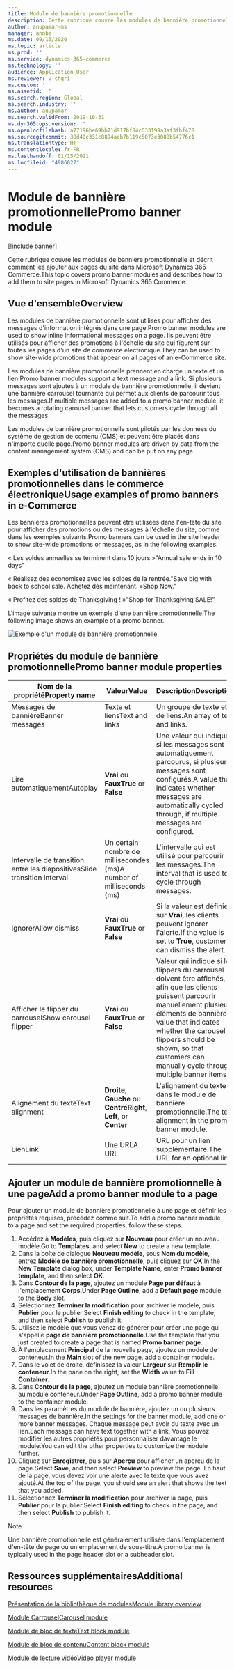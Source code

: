 ```yaml
---
title: Module de bannière promotionnelle
description: Cette rubrique couvre les modules de bannière promotionnelle et décrit comment les ajouter aux pages du site dans Microsoft Dynamics 365 Commerce.
author: anupamar-ms
manager: annbe
ms.date: 09/15/2020
ms.topic: article
ms.prod: ''
ms.service: dynamics-365-commerce
ms.technology: ''
audience: Application User
ms.reviewer: v-chgri
ms.custom: ''
ms.assetid: ''
ms.search.region: Global
ms.search.industry: ''
ms.author: anupamar
ms.search.validFrom: 2019-10-31
ms.dyn365.ops.version: ''
ms.openlocfilehash: a77196be69bb71d917bf84c633199a3af3fbf478
ms.sourcegitcommit: 38d40c331c8894acb7b119c5073e3088b54776c1
ms.translationtype: HT
ms.contentlocale: fr-FR
ms.lasthandoff: 01/15/2021
ms.locfileid: "4986027"
---
```

# <a name="promo-banner-module"></a><span data-ttu-id="31090-103">Module de bannière promotionnelle</span><span class="sxs-lookup"><span data-stu-id="31090-103">Promo banner module</span></span>

[!include [banner](includes/banner.md)]

<span data-ttu-id="31090-104">Cette rubrique couvre les modules de bannière promotionnelle et décrit comment les ajouter aux pages du site dans Microsoft Dynamics 365 Commerce.</span><span class="sxs-lookup"><span data-stu-id="31090-104">This topic covers promo banner modules and describes how to add them to site pages in Microsoft Dynamics 365 Commerce.</span></span>

## <a name="overview"></a><span data-ttu-id="31090-105">Vue d'ensemble</span><span class="sxs-lookup"><span data-stu-id="31090-105">Overview</span></span>

<span data-ttu-id="31090-106">Les modules de bannière promotionnelle sont utilisés pour afficher des messages d'information intégrés dans une page.</span><span class="sxs-lookup"><span data-stu-id="31090-106">Promo banner modules are used to show inline informational messages on a page.</span></span> <span data-ttu-id="31090-107">Ils peuvent être utilisés pour afficher des promotions à l'échelle du site qui figurent sur toutes les pages d'un site de commerce électronique.</span><span class="sxs-lookup"><span data-stu-id="31090-107">They can be used to show site-wide promotions that appear on all pages of an e-Commerce site.</span></span> 

<span data-ttu-id="31090-108">Les modules de bannière promotionnelle prennent en charge un texte et un lien.</span><span class="sxs-lookup"><span data-stu-id="31090-108">Promo banner modules support a text message and a link.</span></span> <span data-ttu-id="31090-109">Si plusieurs messages sont ajoutés à un module de bannière promotionnelle, il devient une bannière carrousel tournante qui permet aux clients de parcourir tous les messages.</span><span class="sxs-lookup"><span data-stu-id="31090-109">If multiple messages are added to a promo banner module, it becomes a rotating carousel banner that lets customers cycle through all the messages.</span></span> 

<span data-ttu-id="31090-110">Les modules de bannière promotionnelle sont pilotés par les données du système de gestion de contenu (CMS) et peuvent être placés dans n'importe quelle page.</span><span class="sxs-lookup"><span data-stu-id="31090-110">Promo banner modules are driven by data from the content management system (CMS) and can be put on any page.</span></span>

## <a name="usage-examples-of-promo-banners-in-e-commerce"></a><span data-ttu-id="31090-111">Exemples d'utilisation de bannières promotionnelles dans le commerce électronique</span><span class="sxs-lookup"><span data-stu-id="31090-111">Usage examples of promo banners in e-Commerce</span></span>

<span data-ttu-id="31090-112">Les bannières promotionnelles peuvent être utilisées dans l'en-tête du site pour afficher des promotions ou des messages à l'échelle du site, comme dans les exemples suivants.</span><span class="sxs-lookup"><span data-stu-id="31090-112">Promo banners can be used in the site header to show site-wide promotions or messages, as in the following examples.</span></span>

<span data-ttu-id="31090-113">« Les soldes annuelles se terminent dans 10 jours »</span><span class="sxs-lookup"><span data-stu-id="31090-113">"Annual sale ends in 10 days"</span></span>

<span data-ttu-id="31090-114">« Réalisez des économisez avec les soldes de la rentrée.</span><span class="sxs-lookup"><span data-stu-id="31090-114">"Save big with back to school sale.</span></span> <span data-ttu-id="31090-115">Achetez dès maintenant. »</span><span class="sxs-lookup"><span data-stu-id="31090-115">Shop Now."</span></span>

<span data-ttu-id="31090-116">« Profitez des soldes de Thanksgiving ! »</span><span class="sxs-lookup"><span data-stu-id="31090-116">"Shop for Thanksgiving SALE!"</span></span> 

<span data-ttu-id="31090-117">L'image suivante montre un exemple d'une bannière promotionnelle.</span><span class="sxs-lookup"><span data-stu-id="31090-117">The following image shows an example of a promo banner.</span></span>

![Exemple d'un module de bannière promotionnelle](./media/ecommerce-Promobanner.PNG)

## <a name="promo-banner-module-properties"></a><span data-ttu-id="31090-119">Propriétés du module de bannière promotionnelle</span><span class="sxs-lookup"><span data-stu-id="31090-119">Promo banner module properties</span></span>

| <span data-ttu-id="31090-120">Nom de la propriété</span><span class="sxs-lookup"><span data-stu-id="31090-120">Property name</span></span>             | <span data-ttu-id="31090-121">Valeur</span><span class="sxs-lookup"><span data-stu-id="31090-121">Value</span></span>                              | <span data-ttu-id="31090-122">Description</span><span class="sxs-lookup"><span data-stu-id="31090-122">Description</span></span> |
|---------------------------|------------------------------------|-------------|
| <span data-ttu-id="31090-123">Messages de bannière</span><span class="sxs-lookup"><span data-stu-id="31090-123">Banner messages</span></span>           | <span data-ttu-id="31090-124">Texte et liens</span><span class="sxs-lookup"><span data-stu-id="31090-124">Text and links</span></span>                     | <span data-ttu-id="31090-125">Un groupe de texte et de liens.</span><span class="sxs-lookup"><span data-stu-id="31090-125">An array of text and links.</span></span> |
| <span data-ttu-id="31090-126">Lire automatiquement</span><span class="sxs-lookup"><span data-stu-id="31090-126">Autoplay</span></span>                  | <span data-ttu-id="31090-127">**Vrai** ou **Faux**</span><span class="sxs-lookup"><span data-stu-id="31090-127">**True** or **False**</span></span>              | <span data-ttu-id="31090-128">Une valeur qui indique si les messages sont automatiquement parcourus, si plusieurs messages sont configurés.</span><span class="sxs-lookup"><span data-stu-id="31090-128">A value that indicates whether messages are automatically cycled through, if multiple messages are configured.</span></span> |
| <span data-ttu-id="31090-129">Intervalle de transition entre les diapositives</span><span class="sxs-lookup"><span data-stu-id="31090-129">Slide transition interval</span></span> | <span data-ttu-id="31090-130">Un certain nombre de millisecondes (ms)</span><span class="sxs-lookup"><span data-stu-id="31090-130">A number of milliseconds (ms)</span></span>      | <span data-ttu-id="31090-131">L'intervalle qui est utilisé pour parcourir les messages.</span><span class="sxs-lookup"><span data-stu-id="31090-131">The interval that is used to cycle through messages.</span></span> |
| <span data-ttu-id="31090-132">Ignorer</span><span class="sxs-lookup"><span data-stu-id="31090-132">Allow dismiss</span></span>             | <span data-ttu-id="31090-133">**Vrai** ou **Faux**</span><span class="sxs-lookup"><span data-stu-id="31090-133">**True** or **False**</span></span>              | <span data-ttu-id="31090-134">Si la valeur est définie sur **Vrai**, les clients peuvent ignorer l'alerte.</span><span class="sxs-lookup"><span data-stu-id="31090-134">If the value is set to **True**, customers can dismiss the alert.</span></span> |
| <span data-ttu-id="31090-135">Afficher le flipper du carrousel</span><span class="sxs-lookup"><span data-stu-id="31090-135">Show carousel flipper</span></span>     | <span data-ttu-id="31090-136">**Vrai** ou **Faux**</span><span class="sxs-lookup"><span data-stu-id="31090-136">**True** or **False**</span></span>              | <span data-ttu-id="31090-137">Valeur qui indique si les flippers du carrousel doivent être affichés, afin que les clients puissent parcourir manuellement plusieurs éléments de bannière.</span><span class="sxs-lookup"><span data-stu-id="31090-137">A value that indicates whether the carousel flippers should be shown, so that customers can manually cycle through multiple banner items.</span></span> |
| <span data-ttu-id="31090-138">Alignement du texte</span><span class="sxs-lookup"><span data-stu-id="31090-138">Text alignment</span></span>            | <span data-ttu-id="31090-139">**Droite**, **Gauche** ou **Centre**</span><span class="sxs-lookup"><span data-stu-id="31090-139">**Right**, **Left**, or **Center**</span></span> | <span data-ttu-id="31090-140">L'alignement du texte dans le module de bannière promotionnelle.</span><span class="sxs-lookup"><span data-stu-id="31090-140">The text alignment in the promo banner module.</span></span> |
| <span data-ttu-id="31090-141">Lien</span><span class="sxs-lookup"><span data-stu-id="31090-141">Link</span></span>                      | <span data-ttu-id="31090-142">Une URL</span><span class="sxs-lookup"><span data-stu-id="31090-142">A URL</span></span>                              | <span data-ttu-id="31090-143">URL pour un lien supplémentaire.</span><span class="sxs-lookup"><span data-stu-id="31090-143">The URL for an optional link.</span></span> |

## <a name="add-a-promo-banner-module-to-a-page"></a><span data-ttu-id="31090-144">Ajouter un module de bannière promotionnelle à une page</span><span class="sxs-lookup"><span data-stu-id="31090-144">Add a promo banner module to a page</span></span> 

<span data-ttu-id="31090-145">Pour ajouter un module de bannière promotionnelle à une page et définir les propriétés requises, procédez comme suit.</span><span class="sxs-lookup"><span data-stu-id="31090-145">To add a promo banner module to a page and set the required properties, follow these steps.</span></span>

1. <span data-ttu-id="31090-146">Accédez à **Modèles**, puis cliquez sur **Nouveau** pour créer un nouveau modèle.</span><span class="sxs-lookup"><span data-stu-id="31090-146">Go to **Templates**, and select **New** to create a new template.</span></span>
1. <span data-ttu-id="31090-147">Dans la boîte de dialogue **Nouveau modèle**, sous **Nom du modèle**, entrez **Modèle de bannière promotionnelle**, puis cliquez sur **OK**.</span><span class="sxs-lookup"><span data-stu-id="31090-147">In the **New Template** dialog box, under **Template Name**, enter **Promo banner template**, and then select **OK**.</span></span>
1. <span data-ttu-id="31090-148">Dans **Contour de la page**, ajoutez un module **Page par défaut** à l'emplacement **Corps**.</span><span class="sxs-lookup"><span data-stu-id="31090-148">Under **Page Outline**, add a **Default page** module to the **Body** slot.</span></span> 
1. <span data-ttu-id="31090-149">Sélectionnez **Terminer la modification** pour archiver le modèle, puis **Publier** pour le publier.</span><span class="sxs-lookup"><span data-stu-id="31090-149">Select **Finish editing** to check in the template, and then select **Publish** to publish it.</span></span> 
1. <span data-ttu-id="31090-150">Utilisez le modèle que vous venez de générer pour créer une page qui s'appelle **page de bannière promotionnelle**.</span><span class="sxs-lookup"><span data-stu-id="31090-150">Use the template that you just created to create a page that is named **Promo banner page**.</span></span> 
1. <span data-ttu-id="31090-151">À l'emplacement **Principal** de la nouvelle page, ajoutez un module de conteneur.</span><span class="sxs-lookup"><span data-stu-id="31090-151">In the **Main** slot of the new page, add a container module.</span></span> 
1. <span data-ttu-id="31090-152">Dans le volet de droite, définissez la valeur **Largeur** sur **Remplir le conteneur**.</span><span class="sxs-lookup"><span data-stu-id="31090-152">In the pane on the right, set the **Width** value to **Fill Container**.</span></span>
1. <span data-ttu-id="31090-153">Dans **Contour de la page**, ajoutez un module bannière promotionnelle au module conteneur.</span><span class="sxs-lookup"><span data-stu-id="31090-153">Under **Page Outline**, add a promo banner module to the container module.</span></span>
1. <span data-ttu-id="31090-154">Dans les paramètres du module de bannière, ajoutez un ou plusieurs messages de bannière.</span><span class="sxs-lookup"><span data-stu-id="31090-154">In the settings for the banner module, add one or more banner messages.</span></span> <span data-ttu-id="31090-155">Chaque message peut avoir du texte avec un lien.</span><span class="sxs-lookup"><span data-stu-id="31090-155">Each message can have text together with a link.</span></span> <span data-ttu-id="31090-156">Vous pouvez modifier les autres propriétés pour personnaliser davantage le module.</span><span class="sxs-lookup"><span data-stu-id="31090-156">You can edit the other properties to customize the module further.</span></span>
1. <span data-ttu-id="31090-157">Cliquez sur **Enregistrer**, puis sur **Aperçu** pour afficher un aperçu de la page.</span><span class="sxs-lookup"><span data-stu-id="31090-157">Select **Save**, and then select **Preview** to preview the page.</span></span> <span data-ttu-id="31090-158">En haut de la page, vous devez voir une alerte avec le texte que vous avez ajouté.</span><span class="sxs-lookup"><span data-stu-id="31090-158">At the top of the page, you should see an alert that shows the text that you added.</span></span>
1. <span data-ttu-id="31090-159">Sélectionnez **Terminer la modification** pour archiver la page, puis **Publier** pour la publier.</span><span class="sxs-lookup"><span data-stu-id="31090-159">Select **Finish editing** to check in the page, and then select **Publish** to publish it.</span></span>

> [!NOTE]
> <span data-ttu-id="31090-160">Une bannière promotionnelle est généralement utilisée dans l'emplacement d'en-tête de page ou un emplacement de sous-titre.</span><span class="sxs-lookup"><span data-stu-id="31090-160">A promo banner is typically used in the page header slot or a subheader slot.</span></span>


## <a name="additional-resources"></a><span data-ttu-id="31090-161">Ressources supplémentaires</span><span class="sxs-lookup"><span data-stu-id="31090-161">Additional resources</span></span>

[<span data-ttu-id="31090-162">Présentation de la bibliothèque de modules</span><span class="sxs-lookup"><span data-stu-id="31090-162">Module library overview</span></span>](starter-kit-overview.md)

[<span data-ttu-id="31090-163">Module Carrousel</span><span class="sxs-lookup"><span data-stu-id="31090-163">Carousel module</span></span>](add-carousel.md)

[<span data-ttu-id="31090-164">Module de bloc de texte</span><span class="sxs-lookup"><span data-stu-id="31090-164">Text block module</span></span>](add-content-rich-block.md)

[<span data-ttu-id="31090-165">Module de bloc de contenu</span><span class="sxs-lookup"><span data-stu-id="31090-165">Content block module</span></span>](add-hero-module.md)

[<span data-ttu-id="31090-166">Module de lecture vidéo</span><span class="sxs-lookup"><span data-stu-id="31090-166">Video player module</span></span>](add-video-player.md)
